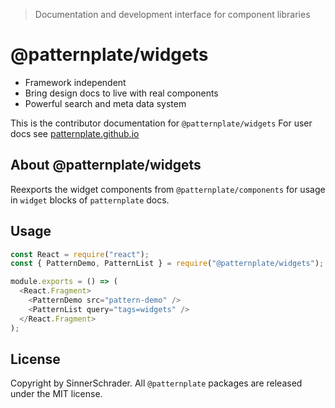 > Documentation and development interface for component libraries

# @patternplate/widgets

* Framework independent
* Bring design docs to live with real components
* Powerful search and meta data system

This is the contributor documentation for `@patternplate/widgets`
For user docs see [patternplate.github.io](https://patternplate.github.io)

## About @patternplate/widgets

Reexports the widget components from `@patternplate/components` for usage
in `widget` blocks of `patternplate` docs.

## Usage

```js
const React = require("react");
const { PatternDemo, PatternList } = require("@patternplate/widgets");

module.exports = () => (
  <React.Fragment>
    <PatternDemo src="pattern-demo" />
    <PatternList query="tags=widgets" />
  </React.Fragment>
);
```

## License

Copyright by SinnerSchrader. All `@patternplate` packages are released under the MIT license.

